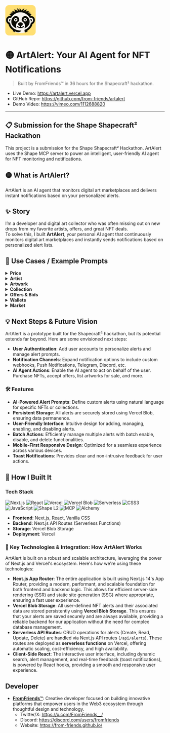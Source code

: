 ![artalert-logo](public/artalert-logo.png)

# 🟡 ArtAlert: Your AI Agent for NFT Notifications
> Built by FromFriends™ in 36 hours for the Shapecraft² hackathon.

- Live Demo: https://artalert.vercel.app
- GitHub Repo: https://github.com/from-friends/artalert
- Demo Video: https://vimeo.com/1112688820

--- 

## 📋 Submission for the Shape Shapecraft² Hackathon

This project is a submission for the Shape Shapecraft² Hackathon. ArtAlert uses the Shape MCP server to power an intelligent, user-friendly AI agent for NFT monitoring and notifications.

## 🟡 What is ArtAlert?

ArtAlert is an AI agent that monitors digital art marketplaces and delivers instant notifications based on your personalized alerts.

## ✨ Story

I’m a developer and digital art collector who was often missing out on new drops from my favorite artists, offers, and great NFT deals.  
To solve this, I built **ArtAlert**, your personal AI agent that continuously monitors digital art marketplaces and instantly sends notifications based on personalized alert lists.

## 🔔 Use Cases / Example Prompts

<details>
<summary><strong>Price</strong></summary>

- Floor drops 10%  
- Price below target  
- Floor up 20% in a week  
- Price crosses avg  

</details>

<details>
<summary><strong>Artist</strong></summary>

- New drop  
- Artwork burned/delisted  
- New series  

</details>

<details>
<summary><strong>Artwork</strong></summary>

- New offer  
- Listed for sale  
- Sold to top collector  
- Transferred  

</details>

<details>
<summary><strong>Collection</strong></summary>

- Volume spike  
- Holder change  
- Royalty change  
- Whale buying  

</details>

<details>
<summary><strong>Offers & Bids</strong></summary>

- Offer near/above ask  
- You got outbid  
- Bidding war  

</details>

<details>
<summary><strong>Wallets</strong></summary>

- Whale buys/sells  
- New listings  
- Floor sweep  

</details>

<details>
<summary><strong>Market</strong></summary>

- Metadata reveal  
- New marketplace support  
- Verified collection  
- Airdrop/reward  

</details>

## 💡 Next Steps & Future Vision

ArtAlert is a prototype built for the Shapecraft² hackathon, but its potential extends far beyond. Here are some envisioned next steps:

- **User Authentication**: Add user accounts to personalize alerts and manage alert prompts.
- **Notification Channels**: Expand notification options to include custom webhooks, Push Notifications, Telegram, Discord, etc.
- **AI Agent Actions**: Enable the AI agent to act on behalf of the user. Purchase NFTs, accept offers, list artworks for sale, and more.

### 🛠️ Features

- **AI-Powered Alert Prompts**: Define custom alerts using natural language for specific NFTs or collections.
- **Persistent Storage**: All alerts are securely stored using Vercel Blob, ensuring data permanence.
- **User-Friendly Interface**: Intuitive design for adding, managing, enabling, and disabling alerts.
- **Batch Actions**: Efficiently manage multiple alerts with batch enable, disable, and delete functionalities.
- **Mobile-First Responsive Design**: Optimized for a seamless experience across various devices.
- **Toast Notifications**: Provides clear and non-intrusive feedback for user actions.

  
## 🚀 How I Built It

### Tech Stack

![Next.js](https://img.shields.io/badge/Next.js-14-black?style=for-the-badge&logo=next.js)
![React](https://img.shields.io/badge/React-18-blue?style=for-the-badge&logo=react)
![Vercel](https://img.shields.io/badge/Deployed%20on-Vercel-black?style=for-the-badge&logo=vercel)
![Vercel Blob](https://img.shields.io/badge/Vercel%20Blob-000000?style=for-the-badge&logo=vercel)
![Serverless](https://img.shields.io/badge/Serverless-FD5750?style=for-the-badge&logo=serverless&logoColor=white)
![CSS3](https://img.shields.io/badge/CSS3-1572B6?style=for-the-badge&logo=css3&logoColor=white)
![JavaScript](https://img.shields.io/badge/JavaScript-F7DF1E?style=for-the-badge&logo=javascript&logoColor=black)
![Shape L2](https://img.shields.io/badge/Shape%20L2-black?style=for-the-badge)
![MCP](https://img.shields.io/badge/MCP-Server-8A2BE2?style=for-the-badge)
![Alchemy](https://img.shields.io/badge/Alchemy.com-3C3CFF?style=for-the-badge&logo=alchemy&logoColor=white)


- **Frontend**: Next.js, React, Vanilla CSS
- **Backend**: Next.js API Routes (Serverless Functions)
- **Storage**: Vercel Blob Storage
- **Deployment**: Vercel

### 🔗 Key Technologies & Integration: How ArtAlert Works

ArtAlert is built on a robust and scalable architecture, leveraging the power of Next.js and Vercel's ecosystem. Here's how we're using these technologies:

- **Next.js App Router**: The entire application is built using Next.js 14's App Router, providing a modern, performant, and scalable foundation for both frontend and backend logic. This allows for efficient server-side rendering (SSR) and static site generation (SSG) where appropriate, ensuring a fast user experience.
- **Vercel Blob Storage**: All user-defined NFT alerts and their associated data are stored persistently using **Vercel Blob Storage**. This ensures that your alerts are saved securely and are always available, providing a reliable backend for our application without the need for complex database management.
- **Serverless API Routes**: CRUD operations for alerts (Create, Read, Update, Delete) are handled via Next.js API routes (`/api/alerts`). These routes are deployed as **serverless functions** on Vercel, offering automatic scaling, cost-efficiency, and high availability.
- **Client-Side React**: The interactive user interface, including dynamic search, alert management, and real-time feedback (toast notifications), is powered by React hooks, providing a smooth and responsive user experience.

## Developer

- **[FromFriends™](https://from-friends.github.io/)**: Creative developer focused on building innovative platforms that empower users in the Web3 ecosystem through thoughtful design and technology.
  - Twitter/X: https://x.com/FromFriends__/
  - Discord: https://discord.com/users/fromfriends
  - Website: https://from-friends.github.io/
